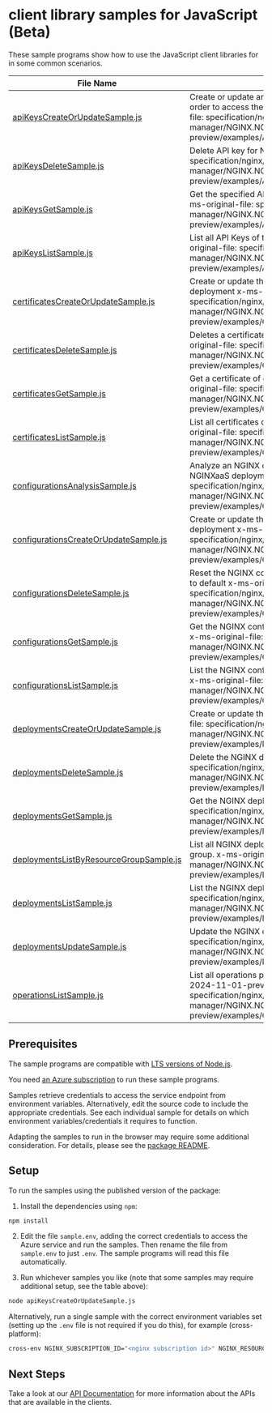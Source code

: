 # client library samples for JavaScript (Beta)

These sample programs show how to use the JavaScript client libraries for in some common scenarios.

| **File Name**                                                                   | **Description**                                                                                                                                                                                                                             |
| ------------------------------------------------------------------------------- | ------------------------------------------------------------------------------------------------------------------------------------------------------------------------------------------------------------------------------------------- |
| [apiKeysCreateOrUpdateSample.js][apikeyscreateorupdatesample]                   | Create or update an API Key for the Nginx deployment in order to access the dataplane API endpoint x-ms-original-file: specification/nginx/resource-manager/NGINX.NGINXPLUS/preview/2024-11-01-preview/examples/ApiKeys_CreateOrUpdate.json |
| [apiKeysDeleteSample.js][apikeysdeletesample]                                   | Delete API key for Nginx deployment x-ms-original-file: specification/nginx/resource-manager/NGINX.NGINXPLUS/preview/2024-11-01-preview/examples/ApiKeys_Delete.json                                                                        |
| [apiKeysGetSample.js][apikeysgetsample]                                         | Get the specified API Key of the given Nginx deployment x-ms-original-file: specification/nginx/resource-manager/NGINX.NGINXPLUS/preview/2024-11-01-preview/examples/ApiKeys_Get.json                                                       |
| [apiKeysListSample.js][apikeyslistsample]                                       | List all API Keys of the given Nginx deployment x-ms-original-file: specification/nginx/resource-manager/NGINX.NGINXPLUS/preview/2024-11-01-preview/examples/ApiKeys_List.json                                                              |
| [certificatesCreateOrUpdateSample.js][certificatescreateorupdatesample]         | Create or update the NGINX certificates for given NGINX deployment x-ms-original-file: specification/nginx/resource-manager/NGINX.NGINXPLUS/preview/2024-11-01-preview/examples/Certificates_CreateOrUpdate.json                            |
| [certificatesDeleteSample.js][certificatesdeletesample]                         | Deletes a certificate from the NGINX deployment x-ms-original-file: specification/nginx/resource-manager/NGINX.NGINXPLUS/preview/2024-11-01-preview/examples/Certificates_Delete.json                                                       |
| [certificatesGetSample.js][certificatesgetsample]                               | Get a certificate of given NGINX deployment x-ms-original-file: specification/nginx/resource-manager/NGINX.NGINXPLUS/preview/2024-11-01-preview/examples/Certificates_Get.json                                                              |
| [certificatesListSample.js][certificateslistsample]                             | List all certificates of given NGINX deployment x-ms-original-file: specification/nginx/resource-manager/NGINX.NGINXPLUS/preview/2024-11-01-preview/examples/Certificates_List.json                                                         |
| [configurationsAnalysisSample.js][configurationsanalysissample]                 | Analyze an NGINX configuration without applying it to the NGINXaaS deployment x-ms-original-file: specification/nginx/resource-manager/NGINX.NGINXPLUS/preview/2024-11-01-preview/examples/Configurations_Analysis.json                     |
| [configurationsCreateOrUpdateSample.js][configurationscreateorupdatesample]     | Create or update the NGINX configuration for given NGINX deployment x-ms-original-file: specification/nginx/resource-manager/NGINX.NGINXPLUS/preview/2024-11-01-preview/examples/Configurations_CreateOrUpdate.json                         |
| [configurationsDeleteSample.js][configurationsdeletesample]                     | Reset the NGINX configuration of given NGINX deployment to default x-ms-original-file: specification/nginx/resource-manager/NGINX.NGINXPLUS/preview/2024-11-01-preview/examples/Configurations_Delete.json                                  |
| [configurationsGetSample.js][configurationsgetsample]                           | Get the NGINX configuration of given NGINX deployment x-ms-original-file: specification/nginx/resource-manager/NGINX.NGINXPLUS/preview/2024-11-01-preview/examples/Configurations_Get.json                                                  |
| [configurationsListSample.js][configurationslistsample]                         | List the NGINX configuration of given NGINX deployment. x-ms-original-file: specification/nginx/resource-manager/NGINX.NGINXPLUS/preview/2024-11-01-preview/examples/Configurations_List.json                                               |
| [deploymentsCreateOrUpdateSample.js][deploymentscreateorupdatesample]           | Create or update the NGINX deployment x-ms-original-file: specification/nginx/resource-manager/NGINX.NGINXPLUS/preview/2024-11-01-preview/examples/Deployments_Create.json                                                                  |
| [deploymentsDeleteSample.js][deploymentsdeletesample]                           | Delete the NGINX deployment resource x-ms-original-file: specification/nginx/resource-manager/NGINX.NGINXPLUS/preview/2024-11-01-preview/examples/Deployments_Delete.json                                                                   |
| [deploymentsGetSample.js][deploymentsgetsample]                                 | Get the NGINX deployment x-ms-original-file: specification/nginx/resource-manager/NGINX.NGINXPLUS/preview/2024-11-01-preview/examples/Deployments_Get.json                                                                                  |
| [deploymentsListByResourceGroupSample.js][deploymentslistbyresourcegroupsample] | List all NGINX deployments under the specified resource group. x-ms-original-file: specification/nginx/resource-manager/NGINX.NGINXPLUS/preview/2024-11-01-preview/examples/Deployments_ListByResourceGroup.json                            |
| [deploymentsListSample.js][deploymentslistsample]                               | List the NGINX deployments resources x-ms-original-file: specification/nginx/resource-manager/NGINX.NGINXPLUS/preview/2024-11-01-preview/examples/Deployments_List.json                                                                     |
| [deploymentsUpdateSample.js][deploymentsupdatesample]                           | Update the NGINX deployment x-ms-original-file: specification/nginx/resource-manager/NGINX.NGINXPLUS/preview/2024-11-01-preview/examples/Deployments_Update.json                                                                            |
| [operationsListSample.js][operationslistsample]                                 | List all operations provided by Nginx.NginxPlus for the 2024-11-01-preview api version. x-ms-original-file: specification/nginx/resource-manager/NGINX.NGINXPLUS/preview/2024-11-01-preview/examples/Operations_List.json                   |

## Prerequisites

The sample programs are compatible with [LTS versions of Node.js](https://github.com/nodejs/release#release-schedule).

You need [an Azure subscription][freesub] to run these sample programs.

Samples retrieve credentials to access the service endpoint from environment variables. Alternatively, edit the source code to include the appropriate credentials. See each individual sample for details on which environment variables/credentials it requires to function.

Adapting the samples to run in the browser may require some additional consideration. For details, please see the [package README][package].

## Setup

To run the samples using the published version of the package:

1. Install the dependencies using `npm`:

```bash
npm install
```

2. Edit the file `sample.env`, adding the correct credentials to access the Azure service and run the samples. Then rename the file from `sample.env` to just `.env`. The sample programs will read this file automatically.

3. Run whichever samples you like (note that some samples may require additional setup, see the table above):

```bash
node apiKeysCreateOrUpdateSample.js
```

Alternatively, run a single sample with the correct environment variables set (setting up the `.env` file is not required if you do this), for example (cross-platform):

```bash
cross-env NGINX_SUBSCRIPTION_ID="<nginx subscription id>" NGINX_RESOURCE_GROUP="<nginx resource group>" node apiKeysCreateOrUpdateSample.js
```

## Next Steps

Take a look at our [API Documentation][apiref] for more information about the APIs that are available in the clients.

[apikeyscreateorupdatesample]: https://github.com/Azure/azure-sdk-for-js/blob/main/sdk/nginx/arm-nginx/samples/v4-beta/javascript/apiKeysCreateOrUpdateSample.js
[apikeysdeletesample]: https://github.com/Azure/azure-sdk-for-js/blob/main/sdk/nginx/arm-nginx/samples/v4-beta/javascript/apiKeysDeleteSample.js
[apikeysgetsample]: https://github.com/Azure/azure-sdk-for-js/blob/main/sdk/nginx/arm-nginx/samples/v4-beta/javascript/apiKeysGetSample.js
[apikeyslistsample]: https://github.com/Azure/azure-sdk-for-js/blob/main/sdk/nginx/arm-nginx/samples/v4-beta/javascript/apiKeysListSample.js
[certificatescreateorupdatesample]: https://github.com/Azure/azure-sdk-for-js/blob/main/sdk/nginx/arm-nginx/samples/v4-beta/javascript/certificatesCreateOrUpdateSample.js
[certificatesdeletesample]: https://github.com/Azure/azure-sdk-for-js/blob/main/sdk/nginx/arm-nginx/samples/v4-beta/javascript/certificatesDeleteSample.js
[certificatesgetsample]: https://github.com/Azure/azure-sdk-for-js/blob/main/sdk/nginx/arm-nginx/samples/v4-beta/javascript/certificatesGetSample.js
[certificateslistsample]: https://github.com/Azure/azure-sdk-for-js/blob/main/sdk/nginx/arm-nginx/samples/v4-beta/javascript/certificatesListSample.js
[configurationsanalysissample]: https://github.com/Azure/azure-sdk-for-js/blob/main/sdk/nginx/arm-nginx/samples/v4-beta/javascript/configurationsAnalysisSample.js
[configurationscreateorupdatesample]: https://github.com/Azure/azure-sdk-for-js/blob/main/sdk/nginx/arm-nginx/samples/v4-beta/javascript/configurationsCreateOrUpdateSample.js
[configurationsdeletesample]: https://github.com/Azure/azure-sdk-for-js/blob/main/sdk/nginx/arm-nginx/samples/v4-beta/javascript/configurationsDeleteSample.js
[configurationsgetsample]: https://github.com/Azure/azure-sdk-for-js/blob/main/sdk/nginx/arm-nginx/samples/v4-beta/javascript/configurationsGetSample.js
[configurationslistsample]: https://github.com/Azure/azure-sdk-for-js/blob/main/sdk/nginx/arm-nginx/samples/v4-beta/javascript/configurationsListSample.js
[deploymentscreateorupdatesample]: https://github.com/Azure/azure-sdk-for-js/blob/main/sdk/nginx/arm-nginx/samples/v4-beta/javascript/deploymentsCreateOrUpdateSample.js
[deploymentsdeletesample]: https://github.com/Azure/azure-sdk-for-js/blob/main/sdk/nginx/arm-nginx/samples/v4-beta/javascript/deploymentsDeleteSample.js
[deploymentsgetsample]: https://github.com/Azure/azure-sdk-for-js/blob/main/sdk/nginx/arm-nginx/samples/v4-beta/javascript/deploymentsGetSample.js
[deploymentslistbyresourcegroupsample]: https://github.com/Azure/azure-sdk-for-js/blob/main/sdk/nginx/arm-nginx/samples/v4-beta/javascript/deploymentsListByResourceGroupSample.js
[deploymentslistsample]: https://github.com/Azure/azure-sdk-for-js/blob/main/sdk/nginx/arm-nginx/samples/v4-beta/javascript/deploymentsListSample.js
[deploymentsupdatesample]: https://github.com/Azure/azure-sdk-for-js/blob/main/sdk/nginx/arm-nginx/samples/v4-beta/javascript/deploymentsUpdateSample.js
[operationslistsample]: https://github.com/Azure/azure-sdk-for-js/blob/main/sdk/nginx/arm-nginx/samples/v4-beta/javascript/operationsListSample.js
[apiref]: https://learn.microsoft.com/javascript/api/@azure/arm-nginx?view=azure-node-preview
[freesub]: https://azure.microsoft.com/free/
[package]: https://github.com/Azure/azure-sdk-for-js/tree/main/sdk/nginx/arm-nginx/README.md

